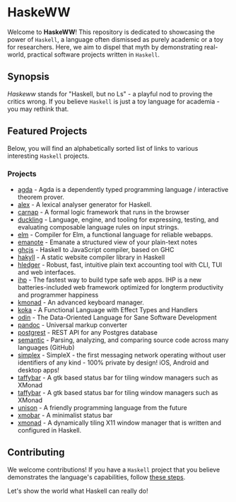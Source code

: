 # HaskeWW

Welcome to **HaskeWW**! This repository is dedicated to showcasing the power of
`Haskell`, a language often dismissed as purely academic or a toy for
researchers. Here, we aim to dispel that myth by demonstrating real-world,
practical software projects written in `Haskell`.

## Synopsis

*Haskeww* stands for "Haskell, but no Ls" - a playful nod to proving the critics
wrong. If you believe `Haskell` is just a toy language for academia - you may
rethink that.

## Featured Projects

Below, you will find an alphabetically sorted list of links to various
interesting `Haskell` projects. 

### Projects
- [agda](https://github.com/agda/agda) - Agda is a dependently typed programming language / interactive theorem prover.
- [alex](https://github.com/haskell/alex) - A lexical analyser generator for Haskell.
- [carnap](https://github.com/Carnap/Carnap) - A formal logic framework that runs in the browser
- [duckling](https://github.com/facebook/duckling) - Language, engine, and tooling for expressing, testing, and evaluating composable language rules on input strings.
- [elm](https://github.com/elm/compiler) - Compiler for Elm, a functional language for reliable webapps.
- [emanote](https://github.com/srid/emanote) - Emanate a structured view of your plain-text notes
- [ghcjs](https://github.com/ghcjs/ghcjs) - Haskell to JavaScript compiler, based on GHC
- [hakyll](https://github.com/jaspervdj/hakyll) - A static website compiler library in Haskell
- [hledger](https://github.com/simonmichael/hledger) - Robust, fast, intuitive plain text accounting tool with CLI, TUI and web interfaces.
- [ihp](https://github.com/digitallyinduced/ihp) - The fastest way to build type safe web apps. IHP is a new batteries-included web framework optimized for longterm productivity and programmer happiness
- [kmonad](https://github.com/kmonad/kmonad) - An advanced keyboard manager.
- [koka](https://github.com/koka-lang/koka) - A Functional Language with Effect Types and Handlers
- [odin](https://github.com/odin-lang/Odin) - The Data-Oriented Language for Sane Software Development
- [pandoc](https://github.com/jgm/pandoc) - Universal markup converter
- [postgrest](https://github.com/PostgREST/postgrest) - REST API for any Postgres database
- [semantic](https://github.com/github/semantic) - Parsing, analyzing, and comparing source code across many languages (GitHub)
- [simplex](https://github.com/simplex-chat/simplex-chat) - SimpleX - the first messaging network operating without user identifiers of any kind - 100% private by design! iOS, Android and desktop apps!
- [taffybar](https://github.com/taffybar/taffybar) - A gtk based status bar for tiling window managers such as XMonad
- [taffybar](https://github.com/taffybar/taffybar) - A gtk based status bar for tiling window managers such as XMonad
- [unison](https://github.com/unisonweb/unison) - A friendly programming language from the future
- [xmobar](https://codeberg.org/xmobar/xmobar) - A minimalist status bar
- [xmonad](https://github.com/xmonad/xmonad) - A dynamically tiling X11 window manager that is written and configured in Haskell.

## Contributing

We welcome contributions! If you have a `Haskell` project that you believe
demonstrates the language's capabilities, follow [these steps](CONTRIBUTING.md).

Let's show the world what Haskell can really do!

